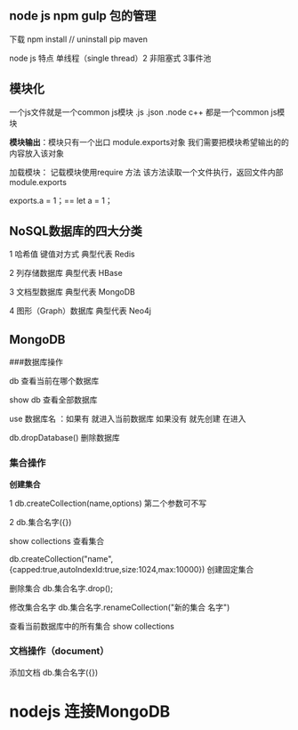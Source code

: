 ## node js  npm   gulp 包的管理

下载 npm  install  // uninstall pip maven

node js 特点  单线程（single  thread）2 非阻塞式 3事件池

## 模块化

 一个js文件就是一个common js模块  .js    .json  .node  c++ 都是一个common js模块

**模块输出**：模块只有一个出口  module.exports对象  我们需要把模块希望输出的的内容放入该对象

加载模块： 记载模块使用require 方法 该方法读取一个文件执行，返回文件内部module.exports

exports.a = 1；== let  a = 1；



## NoSQL数据库的四大分类

1 哈希值   键值对方式  典型代表  Redis   

2 列存储数据库  典型代表 HBase  

3 文档型数据库    典型代表 MongoDB

4 图形（Graph）数据库   典型代表  Neo4j

## MongoDB

###数据库操作

db  查看当前在哪个数据库

show db  查看全部数据库

use 数据库名  ：如果有 就进入当前数据库  如果没有 就先创建 在进入

db.dropDatabase() 删除数据库

### 集合操作

**创建集合** 

1    db.createCollection(name,options) 第二个参数可不写

2    db.集合名字({})

show collections  查看集合

db.createCollection("name",{capped:true,autoIndexId:true,size:1024,max:10000})  创建固定集合

删除集合   db.集合名字.drop();

修改集合名字   db.集合名字.renameCollection("新的集合	名字")

查看当前数据库中的所有集合  show collections

### 文档操作（document）

添加文档   db.集合名字({})

# nodejs 连接MongoDB

